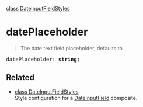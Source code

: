 [class DateInputFieldStyles](DateInputFieldStyles.md)

# datePlaceholder

> The date text field placeholder, defaults to `__`.

<pre class="docgen_signature">datePlaceholder: <b>string</b>;</pre>

## Related

- [<!--{ref:class}-->class DateInputFieldStyles](DateInputFieldStyles.md) \
    Style configuration for a [DateInputField](DateInputField.md) composite.
